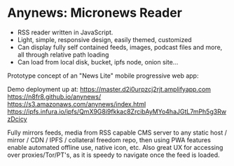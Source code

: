# Anynews: Micronews Reader

- RSS reader written in JavaScript. 
- Light, simple, responsive design, easily themed, customized
- Can display fully self contained feeds, images, podcast files and more, all through relative path loading
- Can load from local disk, bucket, ipfs node, onion site...

Prototype concept of an "News Lite" mobile progressive web app:

Demo deployment up at:
https://master.d2i0urpzcj2rjt.amplifyapp.com
https://n8fr8.github.io/anynews/
https://s3.amazonaws.com/anynews/index.html
https://ipfs.infura.io/ipfs/QmX9G8i9fkkac8ZrcibAyMYo4haJGtL7mPh5g3RwzDcicy

Fully mirrors feeds, media from RSS capable CMS server to any static host /
mirror / CDN / IPFS / collateral freedom repo, then using PWA features
enable automated offline use, native icon, etc. Also great UX for
accessing over proxies/Tor/PT's, as it is speedy to navigate once the
feed is loaded.

 
